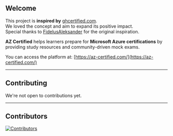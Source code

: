 ## Welcome

This project is **inspired by** [ghcertified.com](https://ghcertified.com/).  
We loved the concept and aim to expand its positive impact.  
Special thanks to [FidelusAleksander](https://github.com/FidelusAleksander) for the original inspiration.

**AZ Certified** helps learners prepare for **Microsoft Azure certifications** by providing study resources and community-driven mock exams.

You can access the platform at: [https://az-certified.com/](https://az-certified.com/)

---
## Contributing

We're not open to contributions yet.

---
## Contributors

[![Contributors](https://contrib.rocks/image?repo=marconipoveda/az-certified)](https://github.com/marconipoveda/az-certified/graphs/contributors)